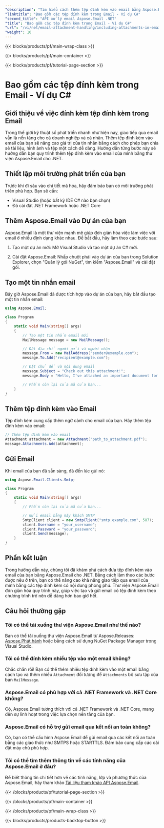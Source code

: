 ```yaml
---
"description": "Tìm hiểu cách thêm tệp đính kèm vào email bằng Aspose.Email cho .NET. Hướng dẫn từng bước với ví dụ mã C#."
"linktitle": "Bao gồm các tệp đính kèm trong Email - Ví dụ C#"
"second_title": "API xử lý email Aspose.Email .NET"
"title": "Bao gồm các tệp đính kèm trong Email - Ví dụ C#"
"url": "/vi/net/email-attachment-handling/including-attachments-in-email-csharp-example/"
"weight": 10
---
```


{{< blocks/products/pf/main-wrap-class >}}

{{< blocks/products/pf/main-container >}}

{{< blocks/products/pf/tutorial-page-section >}}

# Bao gồm các tệp đính kèm trong Email - Ví dụ C#


## Giới thiệu về việc đính kèm tệp đính kèm trong Email

Trong thế giới kỹ thuật số phát triển nhanh như hiện nay, giao tiếp qua email vẫn là nền tảng cho cả doanh nghiệp và cá nhân. Thêm tệp đính kèm vào email của bạn sẽ nâng cao giá trị của tin nhắn bằng cách cho phép bạn chia sẻ tài liệu, hình ảnh và tệp một cách dễ dàng. Hướng dẫn từng bước này sẽ hướng dẫn bạn quy trình thêm tệp đính kèm vào email của mình bằng thư viện Aspose.Email cho .NET.

## Thiết lập môi trường phát triển của bạn

Trước khi đi sâu vào chi tiết mã hóa, hãy đảm bảo bạn có môi trường phát triển phù hợp. Bạn sẽ cần:

- Visual Studio (hoặc bất kỳ IDE C# nào bạn chọn)
- Đã cài đặt .NET Framework hoặc .NET Core

## Thêm Aspose.Email vào Dự án của bạn

Aspose.Email là một thư viện mạnh mẽ giúp đơn giản hóa việc làm việc với email ở nhiều định dạng khác nhau. Để bắt đầu, hãy làm theo các bước sau:

1. Tạo một dự án mới: Mở Visual Studio và tạo một dự án C# mới.

2. Cài đặt Aspose.Email: Nhấp chuột phải vào dự án của bạn trong Solution Explorer, chọn "Quản lý gói NuGet", tìm kiếm "Aspose.Email" và cài đặt gói.

## Tạo một tin nhắn email

Bây giờ Aspose.Email đã được tích hợp vào dự án của bạn, hãy bắt đầu tạo một tin nhắn email:

```csharp
using Aspose.Email;

class Program
{
    static void Main(string[] args)
    {
        // Tạo một tin nhắn email mới
        MailMessage message = new MailMessage();

        // Đặt địa chỉ người gửi và người nhận
        message.From = new MailAddress("sender@example.com");
        message.To.Add("recipient@example.com");

        // Đặt chủ đề và nội dung email
        message.Subject = "Check out this attachment!";
        message.Body = "Hello, I've attached an important document for you.";

        // Phần còn lại của mã của bạn...
    }
}
```

## Thêm tệp đính kèm vào Email

Tệp đính kèm cung cấp thêm ngữ cảnh cho email của bạn. Hãy thêm tệp đính kèm vào email:

```csharp
// Thêm tệp đính kèm vào email
Attachment attachment = new Attachment("path_to_attachment.pdf");
message.Attachments.Add(attachment);
```

## Gửi Email

Khi email của bạn đã sẵn sàng, đã đến lúc gửi nó:

```csharp
using Aspose.Email.Clients.Smtp;

class Program
{
    static void Main(string[] args)
    {
        // Phần còn lại của mã của bạn...

        // Gửi email bằng máy khách SMTP
        SmtpClient client = new SmtpClient("smtp.example.com", 587);
        client.Username = "your_username";
        client.Password = "your_password";
        client.Send(message);
    }
}
```

## Phần kết luận

Trong hướng dẫn này, chúng tôi đã khám phá cách đưa tệp đính kèm vào email của bạn bằng Aspose.Email cho .NET. Bằng cách làm theo các bước được nêu ở trên, bạn có thể nâng cao khả năng giao tiếp qua email của mình bằng các tệp đính kèm có nội dung phong phú. Thư viện Aspose.Email đơn giản hóa quy trình này, giúp việc tạo và gửi email có tệp đính kèm theo chương trình trở nên dễ dàng hơn bao giờ hết.

## Câu hỏi thường gặp

### Tôi có thể tải xuống thư viện Aspose.Email như thế nào?

Bạn có thể tải xuống thư viện Aspose.Email từ Aspose.Releases: [Aspose.Phát hành](https://releases.aspose.com/email/net/) hoặc bằng cách sử dụng NuGet Package Manager trong Visual Studio.

### Tôi có thể đính kèm nhiều tệp vào một email không?

Chắc chắn rồi! Bạn có thể thêm nhiều tệp đính kèm vào một email bằng cách tạo và thêm nhiều `Attachment` đối tượng để `Attachments` bộ sưu tập của bạn `MailMessage`.

### Aspose.Email có phù hợp với cả .NET Framework và .NET Core không?

Có, Aspose.Email tương thích với cả .NET Framework và .NET Core, mang đến sự linh hoạt trong việc lựa chọn nền tảng của bạn.

### Aspose.Email có hỗ trợ gửi email qua kết nối an toàn không?

Có, bạn có thể cấu hình Aspose.Email để gửi email qua các kết nối an toàn bằng các giao thức như SMTPS hoặc STARTTLS. Đảm bảo cung cấp các cài đặt máy chủ phù hợp.

### Tôi có thể tìm thêm thông tin về các tính năng của Aspose.Email ở đâu?

Để biết thông tin chi tiết hơn về các tính năng, lớp và phương thức của Aspose.Email, hãy tham khảo [Tài liệu tham khảo API Aspose.Email](https://reference.aspose.com/email/net/).

{{< /blocks/products/pf/tutorial-page-section >}}

{{< /blocks/products/pf/main-container >}}

{{< /blocks/products/pf/main-wrap-class >}}

{{< blocks/products/products-backtop-button >}}